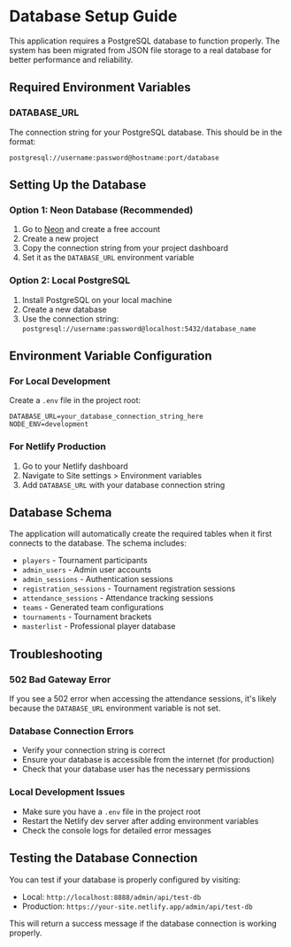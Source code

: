 # Database Setup Guide

This application requires a PostgreSQL database to function properly. The system has been migrated from JSON file storage to a real database for better performance and reliability.

## Required Environment Variables

### DATABASE_URL
The connection string for your PostgreSQL database. This should be in the format:
```
postgresql://username:password@hostname:port/database
```

## Setting Up the Database

### Option 1: Neon Database (Recommended)
1. Go to [Neon](https://neon.tech) and create a free account
2. Create a new project
3. Copy the connection string from your project dashboard
4. Set it as the `DATABASE_URL` environment variable

### Option 2: Local PostgreSQL
1. Install PostgreSQL on your local machine
2. Create a new database
3. Use the connection string: `postgresql://username:password@localhost:5432/database_name`

## Environment Variable Configuration

### For Local Development
Create a `.env` file in the project root:
```
DATABASE_URL=your_database_connection_string_here
NODE_ENV=development
```

### For Netlify Production
1. Go to your Netlify dashboard
2. Navigate to Site settings > Environment variables
3. Add `DATABASE_URL` with your database connection string

## Database Schema
The application will automatically create the required tables when it first connects to the database. The schema includes:

- `players` - Tournament participants
- `admin_users` - Admin user accounts
- `admin_sessions` - Authentication sessions
- `registration_sessions` - Tournament registration sessions
- `attendance_sessions` - Attendance tracking sessions
- `teams` - Generated team configurations
- `tournaments` - Tournament brackets
- `masterlist` - Professional player database

## Troubleshooting

### 502 Bad Gateway Error
If you see a 502 error when accessing the attendance sessions, it's likely because the `DATABASE_URL` environment variable is not set.

### Database Connection Errors
- Verify your connection string is correct
- Ensure your database is accessible from the internet (for production)
- Check that your database user has the necessary permissions

### Local Development Issues
- Make sure you have a `.env` file in the project root
- Restart the Netlify dev server after adding environment variables
- Check the console logs for detailed error messages

## Testing the Database Connection
You can test if your database is properly configured by visiting:
- Local: `http://localhost:8888/admin/api/test-db`
- Production: `https://your-site.netlify.app/admin/api/test-db`

This will return a success message if the database connection is working properly. 